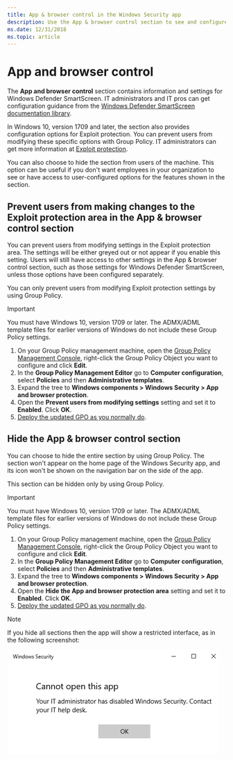 ```yaml
---
title: App & browser control in the Windows Security app
description: Use the App & browser control section to see and configure Windows Defender SmartScreen and Exploit protection settings.
ms.date: 12/31/2018
ms.topic: article
---
```


# App and browser control

The **App and browser control** section contains information and settings for Windows Defender SmartScreen. IT administrators and IT pros can get configuration guidance from the [Windows Defender SmartScreen documentation library](/windows/threat-protection/windows-defender-smartscreen/windows-defender-smartscreen-overview).

In Windows 10, version 1709 and later, the section also provides configuration options for Exploit protection. You can prevent users from modifying these specific options with Group Policy. IT administrators can get more information at [Exploit protection](/microsoft-365/security/defender-endpoint/exploit-protection).

You can also choose to hide the section from users of the machine. This option can be useful if you don't want employees in your organization to see or have access to user-configured options for the features shown in the section.

## Prevent users from making changes to the Exploit protection area in the App & browser control section

You can prevent users from modifying settings in the Exploit protection area. The settings will be either greyed out or not appear if you enable this setting. Users will still have access to other settings in the App & browser control section, such as those settings for Windows Defender SmartScreen, unless those options have been configured separately.

You can only prevent users from modifying Exploit protection settings by using Group Policy.

> [!IMPORTANT]
> You must have Windows 10, version 1709 or later. The ADMX/ADML template files for earlier versions of Windows do not include these Group Policy settings.

1. On your Group Policy management machine, open the [Group Policy Management Console](/previous-versions/windows/it-pro/windows-server-2008-R2-and-2008/cc731212(v=ws.11)), right-click the Group Policy Object you want to configure and click **Edit**.
2. In the **Group Policy Management Editor** go to **Computer configuration**, select **Policies** and then **Administrative templates**.
3. Expand the tree to **Windows components > Windows Security > App and browser protection**.
4. Open the **Prevent users from modifying settings** setting and set it to **Enabled**. Click **OK**.
5. [Deploy the updated GPO as you normally do](/windows/win32/srvnodes/group-policy).

## Hide the App & browser control section

You can choose to hide the entire section by using Group Policy. The section won't appear on the home page of the Windows Security app, and its icon won't be shown on the navigation bar on the side of the app.

This section can be hidden only by using Group Policy.

> [!IMPORTANT]
> You must have Windows 10, version 1709 or later. The ADMX/ADML template files for earlier versions of Windows do not include these Group Policy settings.

1. On your Group Policy management machine, open the [Group Policy Management Console](/previous-versions/windows/it-pro/windows-server-2008-R2-and-2008/cc731212(v=ws.11)), right-click the Group Policy Object you want to configure and click **Edit**.
2. In the **Group Policy Management Editor** go to **Computer configuration**, select **Policies** and then **Administrative templates**.
3. Expand the tree to **Windows components > Windows Security > App and browser protection**.
4. Open the **Hide the App and browser protection area** setting and set it to **Enabled**. Click **OK**.
5. [Deploy the updated GPO as you normally do](/windows/win32/srvnodes/group-policy).

> [!NOTE]
> If you hide all sections then the app will show a restricted interface, as in the following screenshot:
>
> ![Windows Security app with all sections hidden by Group Policy.](images/wdsc-all-hide.png)

